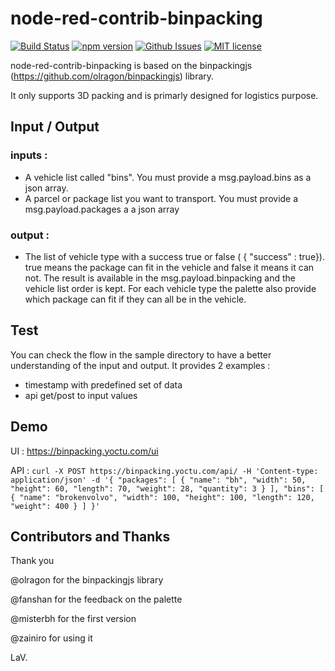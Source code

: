 # node-red-contrib-binpacking

[![Build Status](https://api.travis-ci.org/lvenier/node-red-contrib-binpacking.svg?branch=master)](https://travis-ci.org/lvenier/node-red-contrib-binpacking)
[![npm version](http://img.shields.io/npm/v/node-red-contrib-binpacking.svg?style=flat)](https://npmjs.org/package/node-red-contrib-binpacking "View this project on npm")
[![Github Issues](http://img.shields.io/github/issues/lvenier/node-red-contrib-binpacking)](https://github.com/lvenier/node-red-contrib-binpacking/issues)
[![MIT license](http://img.shields.io/badge/license-MIT-brightgreen.svg)](http://opensource.org/licenses/MIT)

node-red-contrib-binpacking is based on the binpackingjs (https://github.com/olragon/binpackingjs) library.

It only supports 3D packing and is primarly designed for logistics purpose.

## Input / Output

### inputs :

- A vehicle list called "bins". You must provide a msg.payload.bins as a json array.
- A parcel or package list you want to transport. You must provide a msg.payload.packages a a json array

### output :

- The list of vehicle type with a success true or false ( { "success" : true}). true means the package can fit in the vehicle and false it means it can not. The result is available in the msg.payload.binpacking and the vehicle list order is kept. For each vehicle type the palette also provide which package can fit if they can all be in the vehicle.

## Test

You can check the flow in the sample directory to have a better understanding of the input and output.
It provides 2 examples :
- timestamp with predefined set of data
- api get/post to input values

## Demo

UI : 
https://binpacking.yoctu.com/ui

API : 
```curl -X POST https://binpacking.yoctu.com/api/ -H 'Content-type: application/json' -d '{ "packages": [ { "name": "bh", "width": 50, "height": 60, "length": 70, "weight": 28, "quantity": 3 } ], "bins": [ { "name": "brokenvolvo", "width": 100, "height": 100, "length": 120, "weight": 400 } ] }'```

## Contributors and Thanks

Thank you

@olragon for the binpackingjs library

@fanshan for the feedback on the palette

@misterbh for the first version

@zainiro for using it

LaV.
